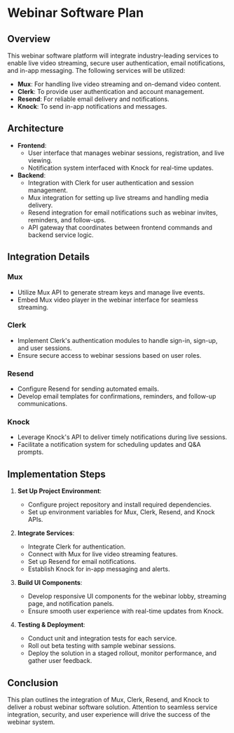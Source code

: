 # Webinar Software Plan

## Overview

This webinar software platform will integrate industry-leading services to enable live video streaming, secure user authentication, email notifications, and in-app messaging. The following services will be utilized:

- **Mux**: For handling live video streaming and on-demand video content.
- **Clerk**: To provide user authentication and account management.
- **Resend**: For reliable email delivery and notifications.
- **Knock**: To send in-app notifications and messages.

## Architecture

- **Frontend**:
  - User interface that manages webinar sessions, registration, and live viewing.
  - Notification system interfaced with Knock for real-time updates.
- **Backend**:
  - Integration with Clerk for user authentication and session management.
  - Mux integration for setting up live streams and handling media delivery.
  - Resend integration for email notifications such as webinar invites, reminders, and follow-ups.
  - API gateway that coordinates between frontend commands and backend service logic.

## Integration Details

### Mux

- Utilize Mux API to generate stream keys and manage live events.
- Embed Mux video player in the webinar interface for seamless streaming.

### Clerk

- Implement Clerk's authentication modules to handle sign-in, sign-up, and user sessions.
- Ensure secure access to webinar sessions based on user roles.

### Resend

- Configure Resend for sending automated emails.
- Develop email templates for confirmations, reminders, and follow-up communications.

### Knock

- Leverage Knock's API to deliver timely notifications during live sessions.
- Facilitate a notification system for scheduling updates and Q&A prompts.

## Implementation Steps

1. **Set Up Project Environment**:

   - Configure project repository and install required dependencies.
   - Set up environment variables for Mux, Clerk, Resend, and Knock APIs.

2. **Integrate Services**:

   - Integrate Clerk for authentication.
   - Connect with Mux for live video streaming features.
   - Set up Resend for email notifications.
   - Establish Knock for in-app messaging and alerts.

3. **Build UI Components**:

   - Develop responsive UI components for the webinar lobby, streaming page, and notification panels.
   - Ensure smooth user experience with real-time updates from Knock.

4. **Testing & Deployment**:
   - Conduct unit and integration tests for each service.
   - Roll out beta testing with sample webinar sessions.
   - Deploy the solution in a staged rollout, monitor performance, and gather user feedback.

## Conclusion

This plan outlines the integration of Mux, Clerk, Resend, and Knock to deliver a robust webinar software solution. Attention to seamless service integration, security, and user experience will drive the success of the webinar system.
